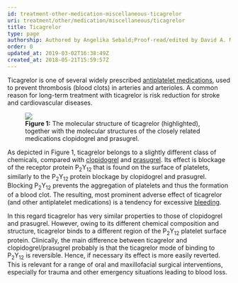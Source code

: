 ```yaml
---
id: treatment-other-medication-miscellaneous-ticagrelor
uri: treatment/other/medication/miscellaneous/ticagrelor
title: Ticagrelor
type: page
authorship: Authored by Angelika Sebald;Proof-read/edited by David A. Mitchell
order: 0
updated_at: 2019-03-02T16:38:49Z
created_at: 2018-05-21T15:59:57Z
---
```


<p>Ticagrelor is one of several widely prescribed <a href="/treatment/other/medication/miscellaneous/antiplatelet">antiplatelet medications</a>,
    used to prevent thrombosis (blood clots) in arteries and
    arterioles. A common reason for long-term treatment with
    ticagrelor is risk reduction for stroke and cardiovascular
    diseases.  </p>
<figure><img src="/treatment-other-medication-miscellaneous-ticagrelor-figure1.png">
    <figcaption><strong>Figure 1:</strong> The molecular structure of ticagrelor
        (highlighted), together with the molecular structures
        of the closely related medications clopidogrel and prasugrel.</figcaption>
</figure>
<p>As depicted in Figure 1, ticagrelor belongs to a slightly different
    class of chemicals, compared with <a href="/treatment/other/medication/miscellaneous/clopidogrel">clopidogrel</a>    and <a href="/treatment/other/medication/miscellaneous/prasugrel">prasugrel</a>.
    Its effect is blockage of the receptor protein P<sub>2</sub>Y<sub>12</sub>    that is found on the surface of platelets, similarly to the
    P<sub>2</sub>Y<sub>12</sub> protein blockage by clopidogrel
    and prasugrel. Blocking P<sub>2</sub>Y<sub>12</sub> prevents
    the aggregation of platelets and thus the formation of a
    blood clot. The resulting, most prominent adverse effect
    of ticagrelor (and other antiplatelet medications) is a tendency
    for excessive <a href="/treatment/other/bleeding/more-info">bleeding</a>.</p>
<p>In this regard ticagrelor has very similar properties to those
    of clopidogrel and prasugrel. However, owing to its different
    chemical composition and structure, ticagrelor binds to a
    different region of the P<sub>2</sub>Y<sub>12</sub> platelet
    surface protein. Clinically, the main difference between
    ticagrelor and clopidogrel/prasugrel probably is that the
    ticagrelor mode of binding to P<sub>2</sub>Y<sub>12</sub>    is reversible. Hence, if necessary its effect is more easily
    reverted. This is relevant for a range of oral and maxillofacial
    surgical interventions, especially for trauma and other emergency
    situations leading to blood loss.</p>
